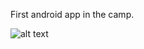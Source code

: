 First android app in the camp.

![alt text](https://github.com/Rahaf-Aljadaani/Mobile-Application-Development-Camp/Design-Your-First-App/img/firstapp.PNG?raw=true)



